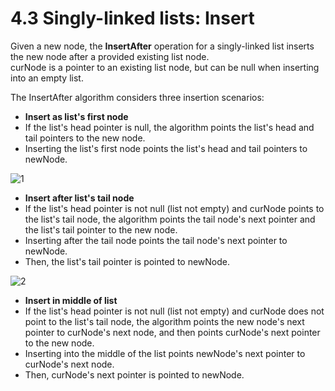 # 4.3 Singly-linked lists: Insert

Given a new node, the **InsertAfter** operation for a singly-linked list inserts the new node after a provided existing list node.   
curNode is a pointer to an existing list node, but can be null when inserting into an empty list.   

The InsertAfter algorithm considers three insertion scenarios:   
* **Insert as list's first node**
* If the list's head pointer is null, the algorithm points the list's head and tail pointers to the new node.
* Inserting the list's first node points the list's head and tail pointers to newNode.

![1](https://github.com/ijaejun1025/CIS223-Algorithms/assets/154036705/674a29aa-6819-48fe-8a63-fdb6522d5f7b)

* **Insert after list's tail node**
* If the list's head pointer is not null (list not empty) and curNode points to the list's tail node, the algorithm points the tail node's next pointer and the list's tail pointer to the new node.
* Inserting after the tail node points the tail node's next pointer to newNode.
* Then, the list's tail pointer is pointed to newNode.

![2](https://github.com/ijaejun1025/CIS223-Algorithms/assets/154036705/bf1e9683-5cd4-4606-a542-da4c2df5c681)

* **Insert in middle of list**
* If the list's head pointer is not null (list not empty) and curNode does not point to the list's tail node, the algorithm points the new node's next pointer to curNode's next node, and then points curNode's next pointer to the new node.
* Inserting into the middle of the list points newNode's next pointer to curNode's next node.
* Then, curNode's next pointer is pointed to newNode.


